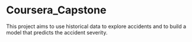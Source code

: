 # Coursera_Capstone
This project aims to use historical data to explore accidents and to build a model that predicts the accident severity.

